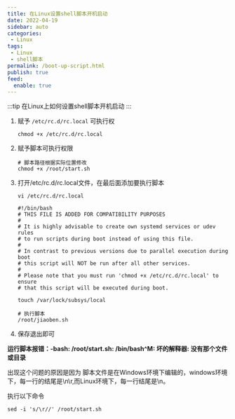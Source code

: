 ```yaml
---
title: 在Linux设置shell脚本开机启动
date: 2022-04-19
sidebar: auto
categories:
 - Linux
tags: 
 - Linux
 - shell脚本
permalink: /boot-up-script.html
publish: true
feed:
  enable: true
---
```

:::tip
在Linux上如何设置shell脚本开机启动
:::

<!-- more -->

1. 赋予 `/etc/rc.d/rc.local` 可执行权

   ```shell
   chmod +x /etc/rc.d/rc.local
   ```
2. 赋予脚本可执行权限

   ```shell
   # 脚本路径根据实际位置修改
   chmod +x /root/start.sh
   ```
3. 打开/etc/rc.d/rc.local文件，在最后面添加要执行脚本

   ```shell
   vi /etc/rc.d/rc.local
   ```

   ```shell
   #!/bin/bash
   # THIS FILE IS ADDED FOR COMPATIBILITY PURPOSES
   #
   # It is highly advisable to create own systemd services or udev rules
   # to run scripts during boot instead of using this file.
   #
   # In contrast to previous versions due to parallel execution during boot
   # this script will NOT be run after all other services.
   #
   # Please note that you must run 'chmod +x /etc/rc.d/rc.local' to ensure
   # that this script will be executed during boot.

   touch /var/lock/subsys/local

   # 执行脚本
   /root/jiaoben.sh
   ```
4. 保存退出即可

**运行脚本报错：-bash: /root/start.sh: /bin/bash^M: 坏的解释器: 没有那个文件或目录**

出现这个问题的原因是因为 脚本文件是在Windows环境下编辑的，windows环境下，每一行的结尾是\n\r,而Linux环境下，每一行结尾是\n。

执行以下命令

```shell
sed -i 's/\r//' /root/start.sh
```
